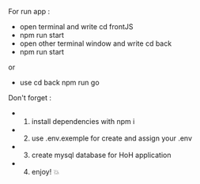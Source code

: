 For run app :
-  open terminal and write cd frontJS 
-  npm run start
- open other terminal window and write cd back 
-  npm run start 

or

-  use cd back npm run go 

Don't forget : 
- 1. install dependencies with npm i
- 2. use .env.exemple for create and assign your .env
- 3. create mysql database for HoH application 
- 4. enjoy! :boom:
